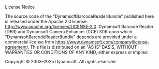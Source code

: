 License Notice
 
The source code of the "DynamsoftBarcodeReaderBundle" published here is released under the Apache 2.0 license: http://www.apache.org/licenses/LICENSE-2.0. Dynamsoft Barcode Reader (DBR) and Dynamsoft Camera Enhancer (DCE) SDK upon which "DynamsoftBarcodeReaderBundle" depends are provided under a commercial license from https://www.dynamsoft.com/company/license-agreement/. This file is distributed on an "AS IS" BASIS, WITHOUT WARRANTIES OR CONDITIONS OF ANY KIND, either express or implied.
 
Copyright © 2003–2025 Dynamsoft. All rights reserved.
